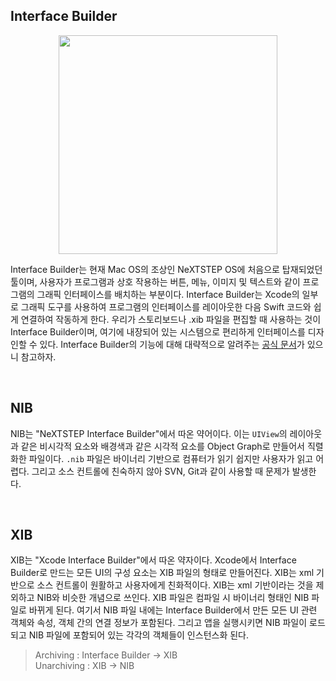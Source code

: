 ## Interface Builder

<p align="center">
<img src="https://user-images.githubusercontent.com/61190690/170985785-b6643b50-e45d-46d8-9d7d-04935cefaa1e.png" height="350">
</p>

Interface Builder는 현재 Mac OS의 조상인 NeXTSTEP OS에 처음으로 탑재되었던 툴이며, 사용자가 프로그램과 상호 작용하는 버튼, 메뉴, 이미지 및 텍스트와 같이 프로그램의 그래픽 인터페이스를 배치하는 부분이다. Interface Builder는 Xcode의 일부로 그래픽 도구를 사용하여 프로그램의 인터페이스를 레이아웃한 다음 Swift 코드와 쉽게 연결하여 작동하게 한다. 우리가 스토리보드나 .xib 파일을 편집할 때 사용하는 것이 Interface Builder이며, 여기에 내장되어 있는 시스템으로 편리하게 인터페이스를 디자인할 수 있다. Interface Builder의 기능에 대해 대략적으로 알려주는 [공식 문서](https://developer.apple.com/kr/xcode/interface-builder/)가 있으니 참고하자.

&nbsp;
## NIB

NIB는 "NeXTSTEP Interface Builder"에서 따온 약어이다. 이는 `UIView`의 레이아웃과 같은 비시각적 요소와 배경색과 같은 시각적 요소를 Object Graph로 만들어서 직렬화한 파일이다. `.nib` 파일은 바이너리 기반으로 컴퓨터가 읽기 쉽지만 사용자가 읽고 어렵다. 그리고 소스 컨트롤에 친숙하지 않아 SVN, Git과 같이 사용할 때 문제가 발생한다.

&nbsp;
## XIB

XIB는 "Xcode Interface Builder"에서 따온 약자이다. Xcode에서 Interface Builder로 만드는 모든 UI의 구성 요소는 XIB 파일의 형태로 만들어진다. XIB는 xml 기반으로 소스 컨트롤이 원활하고 사용자에게 친화적이다. XIB는 xml 기반이라는 것을 제외하고 NIB와 비슷한 개념으로 쓰인다. XIB 파일은 컴파일 시 바이너리 형태인 NIB 파일로 바뀌게 된다. 여기서 NIB 파일 내에는 Interface Builder에서 만든 모든 UI 관련 객체와 속성, 객체 간의 연결 정보가 포함된다. 그리고 앱을 실행시키면 NIB 파일이 로드되고 NIB 파일에 포함되어 있는 각각의 객체들이 인스턴스화 된다.

> Archiving : Interface Builder -> XIB   
> Unarchiving : XIB -> NIB